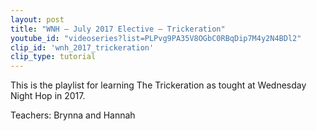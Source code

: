 ```yaml
---
layout: post
title: "WNH – July 2017 Elective – Trickeration"
youtube_id: "videoseries?list=PLPvg9PA35V8OGbC0RBqDip7M4y2N4BDl2"
clip_id: 'wnh_2017_trickeration'
clip_type: tutorial
---
```


This is the playlist for learning The Trickeration as tought at Wednesday Night Hop in 2017.

Teachers: Brynna and Hannah
